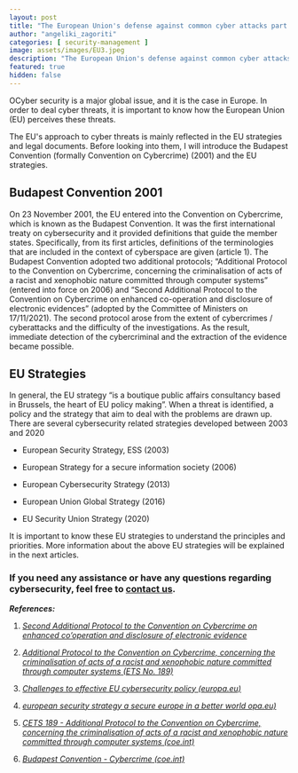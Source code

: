 ```yaml
---
layout: post
title: "The European Union's defense against common cyber attacks part 1: The Budapest convention and the EU's strategies"
author: "angeliki_zagoriti"
categories: [ security-management ]
image: assets/images/EU3.jpeg
description: "The European Union's defense against common cyber attacks part 1: The Budapest convention and the EU's strategies"
featured: true
hidden: false
---
```


OCyber security is a major global issue, and it is the case in Europe. In order to deal cyber threats, it is important to know how the European Union (EU) perceives these threats.

The EU's approach to cyber threats is mainly reflected in the EU strategies and legal documents. Before looking into them, I will introduce the Budapest Convention (formally Convention on Cybercrime) (2001) and the EU strategies.

## Budapest Convention 2001

On 23 November 2001, the EU entered into the Convention on Cybercrime, which is known as the Budapest Convention. It was the first international treaty on cybersecurity and it provided definitions that guide the member states. Specifically, from its first articles, definitions of the terminologies that are included in the context of cyberspace are given (article 1). The Budapest Convention adopted two additional protocols; “Additional Protocol to the Convention on Cybercrime, concerning the criminalisation of acts of a racist and xenophobic nature committed through computer systems” (entered into force on 2006) and “Second Additional Protocol to the Convention on Cybercrime on enhanced co-operation and disclosure of electronic evidences” (adopted by the Committee of Ministers on 17/11/2021). The second protocol arose from the extent of cybercrimes / cyberattacks and the difficulty of the investigations. As the result, immediate detection of the cybercriminal and the extraction of the evidence became possible.

## EU Strategies

In general, the EU strategy “is a boutique public affairs consultancy based in Brussels, the heart of EU policy making”. When a threat is identified, a policy and the strategy that aim to deal with the problems are drawn up. There are several cybersecurity related strategies developed between 2003 and 2020

- European Security Strategy, ESS (2003)

- European Strategy for a secure information society (2006)

- European Cybersecurity Strategy (2013)

- European Union Global Strategy (2016)

- EU Security Union Strategy (2020)

It is important to know these EU strategies to understand the principles and priorities. More information about the above EU strategies will be explained in the next articles.

### If you need any assistance or have any questions regarding cybersecurity, feel free to [contact us](https://www.ordina.be/diensten/security-and-privacy/).

***References:***

1.  *[Second Additional Protocol to the Convention on Cybercrime on enhanced co’operation and disclosure of electronic evidence](https://www.coe.int/en/web/conventions/full-list?module=treaty-detail&treatynum=224)*

2.  *[Additional Protocol to the Convention on Cybercrime, concerning the criminalisation of acts of a racist and xenophobic nature committed through computer systems (ETS No. 189)](https://www.coe.int/en/web/conventions/full-list?module=treaty-detail&treatynum=189)*

3.  *[Challenges to effective EU cybersecurity policy (europa.eu)](https://www.eca.europa.eu/Lists/ECADocuments/BRP_CYBERSECURITY/BRP_CYBERSECURITY_EN.pdf)*

4.  *[european security strategy a secure europe in a better world opa.eu)](https://www.consilium.europa.eu/media/30823/qc7809568enc.pdf)*

5.  *[CETS 189 - Additional Protocol to the Convention on Cybercrime, concerning the criminalisation of acts of a racist and xenophobic nature committed through computer systems (coe.int)](https://rm.coe.int/168008160f)*

6. *[Budapest Convention - Cybercrime (coe.int)](https://www.coe.int/en/web/cybercrime/the-budapest-convention)*